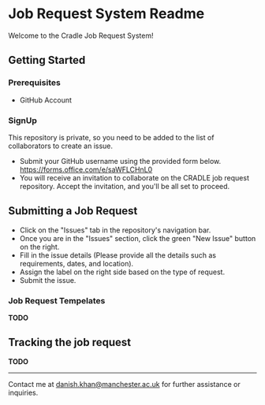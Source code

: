 # Job Request System Readme

Welcome to the Cradle Job Request System!

## Getting Started

### Prerequisites

- GitHub Account

### SignUp

This repository is private, so you need to be added to the list of collaborators to create an issue.
- Submit your GitHub username using the provided form below.<br>
  https://forms.office.com/e/saWFLCHnL0 
- You will receive an invitation to collaborate on the CRADLE job request repository. Accept the invitation, and you'll be all set to proceed.

## Submitting a Job Request
- Click on the "Issues" tab in the repository's navigation bar.
- Once you are in the "Issues" section, click the green "New Issue" button on the right.
- Fill in the issue details (Please provide all the details such as requirements, dates, and location).
- Assign the label on the right side based on the type of request.
- Submit the issue.

### Job Request Tempelates 
**TODO**

## Tracking the job request
**TODO**

---
Contact me at danish.khan@manchester.ac.uk for further assistance or inquiries.
